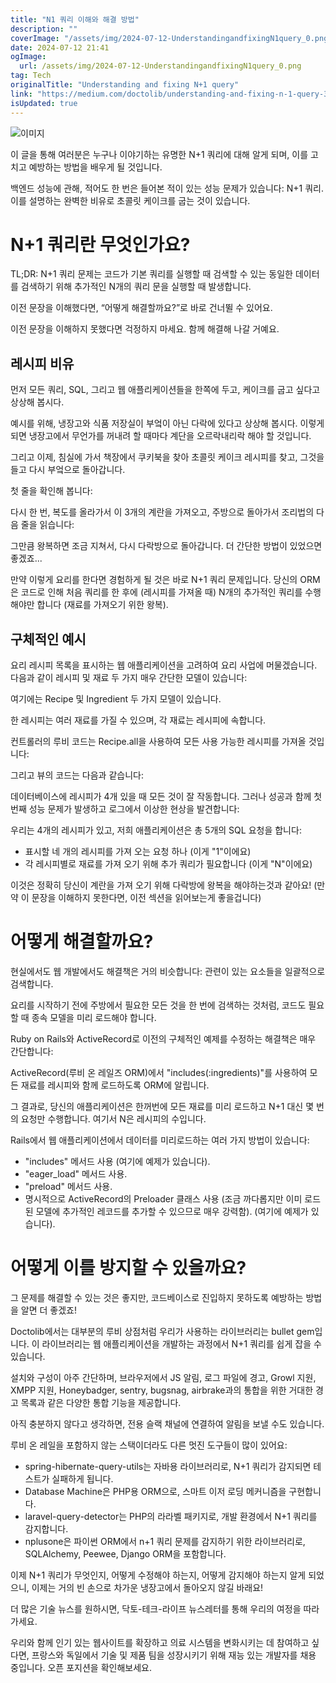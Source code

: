 ```yaml
---
title: "N1 쿼리 이해와 해결 방법"
description: ""
coverImage: "/assets/img/2024-07-12-UnderstandingandfixingN1query_0.png"
date: 2024-07-12 21:41
ogImage: 
  url: /assets/img/2024-07-12-UnderstandingandfixingN1query_0.png
tag: Tech
originalTitle: "Understanding and fixing N+1 query"
link: "https://medium.com/doctolib/understanding-and-fixing-n-1-query-30623109fe89"
isUpdated: true
---
```





![이미지](/assets/img/2024-07-12-UnderstandingandfixingN1query_0.png)

이 글을 통해 여러분은 누구나 이야기하는 유명한 N+1 쿼리에 대해 알게 되며, 이를 고치고 예방하는 방법을 배우게 될 것입니다.

백엔드 성능에 관해, 적어도 한 번은 들어본 적이 있는 성능 문제가 있습니다: N+1 쿼리. 이를 설명하는 완벽한 비유로 초콜릿 케이크를 굽는 것이 있습니다.

# N+1 쿼리란 무엇인가요?

<div class="content-ad"></div>

TL;DR: N+1 쿼리 문제는 코드가 기본 쿼리를 실행할 때 검색할 수 있는 동일한 데이터를 검색하기 위해 추가적인 N개의 쿼리 문을 실행할 때 발생합니다.

이전 문장을 이해했다면, “어떻게 해결할까요?”로 바로 건너뛸 수 있어요.

이전 문장을 이해하지 못했다면 걱정하지 마세요. 함께 해결해 나갈 거예요.

## 레시피 비유

<div class="content-ad"></div>

먼저 모든 쿼리, SQL, 그리고 웹 애플리케이션들을 한쪽에 두고, 케이크를 굽고 싶다고 상상해 봅시다.

예시를 위해, 냉장고와 식품 저장실이 부엌이 아닌 다락에 있다고 상상해 봅시다. 이렇게 되면 냉장고에서 무언가를 꺼내려 할 때마다 계단을 오르락내리락 해야 할 것입니다.

그리고 이제, 침실에 가서 책장에서 쿠키북을 찾아 초콜릿 케이크 레시피를 찾고, 그것을 들고 다시 부엌으로 돌아갑니다.

첫 줄을 확인해 봅니다:

<div class="content-ad"></div>

다시 한 번, 복도를 올라가서 이 3개의 계란을 가져오고, 주방으로 돌아가서 조리법의 다음 줄을 읽습니다:

그만큼 왕복하면 조금 지쳐서, 다시 다락방으로 돌아갑니다. 더 간단한 방법이 있었으면 좋겠죠...

만약 이렇게 요리를 한다면 경험하게 될 것은 바로 N+1 쿼리 문제입니다. 당신의 ORM은 코드로 인해 처음 쿼리를 한 후에 (레시피를 가져올 때) N개의 추가적인 쿼리를 수행해야만 합니다 (재료를 가져오기 위한 왕복).

<div class="content-ad"></div>

## 구체적인 예시

요리 레시피 목록을 표시하는 웹 애플리케이션을 고려하여 요리 사업에 머물겠습니다. 다음과 같이 레시피 및 재료 두 가지 매우 간단한 모델이 있습니다:

여기에는 Recipe 및 Ingredient 두 가지 모델이 있습니다.

<div class="content-ad"></div>

한 레시피는 여러 재료를 가질 수 있으며, 각 재료는 레시피에 속합니다.

컨트롤러의 루비 코드는 Recipe.all을 사용하여 모든 사용 가능한 레시피를 가져올 것입니다:

그리고 뷰의 코드는 다음과 같습니다:

데이터베이스에 레시피가 4개 있을 때 모든 것이 잘 작동합니다. 그러나 성공과 함께 첫 번째 성능 문제가 발생하고 로그에서 이상한 현상을 발견합니다: 

<div class="content-ad"></div>

우리는 4개의 레시피가 있고, 저희 애플리케이션은 총 5개의 SQL 요청을 합니다:

- 표시할 네 개의 레시피를 가져 오는 요청 하나 (이게 "1"이에요)
- 각 레시피별로 재료를 가져 오기 위해 추가 쿼리가 필요합니다 (이게 "N"이에요)

이것은 정확히 당신이 계란을 가져 오기 위해 다락방에 왕복을 해야하는것과 같아요! (만약 이 문장을 이해하지 못한다면, 이전 섹션을 읽어보는게 좋을겁니다)

# 어떻게 해결할까요?

<div class="content-ad"></div>

현실에서도 웹 개발에서도 해결책은 거의 비슷합니다: 관련이 있는 요소들을 일괄적으로 검색합니다.

요리를 시작하기 전에 주방에서 필요한 모든 것을 한 번에 검색하는 것처럼, 코드도 필요할 때 종속 모델을 미리 로드해야 합니다.

Ruby on Rails와 ActiveRecord로 이전의 구체적인 예제를 수정하는 해결책은 매우 간단합니다:

ActiveRecord(루비 온 레일즈 ORM)에서 "includes(:ingredients)"를 사용하여 모든 재료를 레시피와 함께 로드하도록 ORM에 알립니다.

<div class="content-ad"></div>

그 결과로, 당신의 애플리케이션은 한꺼번에 모든 재료를 미리 로드하고 N+1 대신 몇 번의 요청만 수행합니다. 여기서 N은 레시피의 수입니다.

Rails에서 웹 애플리케이션에서 데이터를 미리로드하는 여러 가지 방법이 있습니다:

- "includes" 메서드 사용 (여기에 예제가 있습니다).
- "eager_load" 메서드 사용.
- "preload" 메서드 사용.
- 명시적으로 ActiveRecord의 Preloader 클래스 사용 (조금 까다롭지만 이미 로드된 모델에 추가적인 레코드를 추가할 수 있으므로 매우 강력함). (여기에 예제가 있습니다).

# 어떻게 이를 방지할 수 있을까요?

<div class="content-ad"></div>

그 문제를 해결할 수 있는 것은 좋지만, 코드베이스로 진입하지 못하도록 예방하는 방법을 알면 더 좋겠죠!

Doctolib에서는 대부분의 루비 상점처럼 우리가 사용하는 라이브러리는 bullet gem입니다. 이 라이브러리는 웹 애플리케이션을 개발하는 과정에서 N+1 쿼리를 쉽게 잡을 수 있습니다.

설치와 구성이 아주 간단하며, 브라우저에서 JS 알림, 로그 파일에 경고, Growl 지원, XMPP 지원, Honeybadger, sentry, bugsnag, airbrake과의 통합을 위한 거대한 경고 목록과 같은 다양한 통합 기능을 제공합니다.

아직 충분하지 않다고 생각하면, 전용 슬랙 채널에 연결하여 알림을 보낼 수도 있습니다.

<div class="content-ad"></div>

루비 온 레일을 포함하지 않는 스택이더라도 다른 멋진 도구들이 많이 있어요:

- spring-hibernate-query-utils는 자바용 라이브러리로, N+1 쿼리가 감지되면 테스트가 실패하게 됩니다.
- Database Machine은 PHP용 ORM으로, 스마트 이저 로딩 메커니즘을 구현합니다.
- laravel-query-detector는 PHP의 라라벨 패키지로, 개발 환경에서 N+1 쿼리를 감지합니다.
- nplusone은 파이썬 ORM에서 n+1 쿼리 문제를 감지하기 위한 라이브러리로, SQLAlchemy, Peewee, Django ORM을 포함합니다.

이제 N+1 쿼리가 무엇인지, 어떻게 수정해야 하는지, 어떻게 감지해야 하는지 알게 되었으니, 이제는 거의 빈 손으로 차가운 냉장고에서 돌아오지 않길 바래요!

더 많은 기술 뉴스를 원하시면, 닥토-테크-라이프 뉴스레터를 통해 우리의 여정을 따라가세요.

<div class="content-ad"></div>

우리와 함께 인기 있는 웹사이트를 확장하고 의료 시스템을 변화시키는 데 참여하고 싶다면, 프랑스와 독일에서 기술 및 제품 팀을 성장시키기 위해 재능 있는 개발자를 채용 중입니다. 오픈 포지션을 확인해보세요.